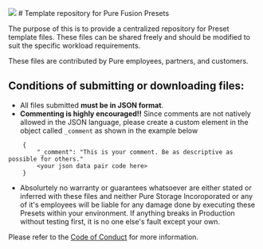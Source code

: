 <img src=/images/fusion.png> # Template repository for Pure Fusion Presets

The purpose of this is to provide a centralized repository for Preset template files. These files can be shared freely and should be modified to suit the specific workload requirements.

These files are contributed by Pure employees, partners, and customers.

## Conditions of submitting or downloading files:
- All files submitted **must be in JSON format**.
- **Commenting is highly encouraged!!** Since comments are not natively allowed in the JSON language, please create a custom element in the object called `_comment` as shown in the example below
```
    {
        "_comment": "This is your comment. Be as descriptive as possible for others."
        <your json data pair code here>
    }
```
- Absolurtely no warranty or guarantees whatsoever are either stated or inferred with these files and neither Pure Storage Incoroporated or any of it's employees will be liable for any damage done by executing these Presets within your environment. If anything breaks in Production without testing first, it is no one else's fault except your own.

Please refer to the [Code of Conduct](https://github.com/PureStorage-OpenConnect/Code-of-Conduct) for more information.
